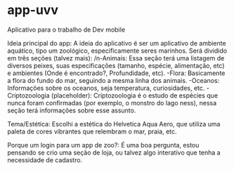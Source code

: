 # app-uvv
Aplicativo para o trabalho de Dev mobile

Ideia principal do app: A ideia do aplicativo é ser um aplicativo de ambiente aquático, tipo um zoológico, especificamente seres marinhos. Será dividido em três seções (talvez mais):
/n-Animais: Essa seção terá uma listagem de diversos peixes, suas especificações (tamanho, espécie, alimentação, etc) e ambientes (Onde é encontrado?, Profundidade, etc).
-Flora: Basicamente a flora do fundo do mar, seguindo a mesma linha dos animais.
-Oceanos: Informações sobre os oceanos, seja temperatura, curiosidades, etc.
-Criptozoologia (placeholder): Criptozoologia é o estudo de espécies que nunca foram confirmadas (por exemplo, o monstro do lago ness), nessa seção terá informações sobre esse assunto.

Tema/Estética: Escolhi a estética do Helvetica Aqua Aero, que utiliza uma paleta de cores vibrantes que relembram o mar, praia, etc.

Porque um login para um app de zoo?: É uma boa pergunta, estou pensando se crio uma seção de loja, ou talvez algo interativo que tenha a necessidade de cadastro.
